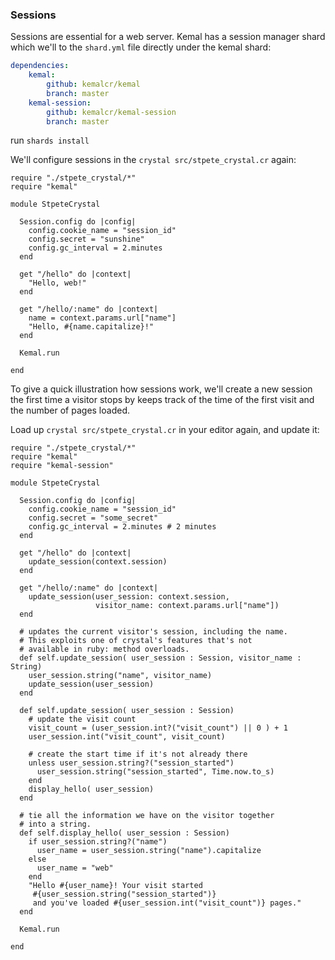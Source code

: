 ### Sessions

Sessions are essential for a web server.  Kemal has a session manager shard which 
we'll to the `shard.yml` file directly under the kemal shard:

```yml
dependencies:
	kemal:
		github: kemalcr/kemal
		branch: master
	kemal-session:
		github: kemalcr/kemal-session
		branch: master
```

run `shards install` 

We'll configure sessions in the `crystal src/stpete_crystal.cr` again:

```crystal
require "./stpete_crystal/*"
require "kemal"

module StpeteCrystal

  Session.config do |config|
    config.cookie_name = "session_id"
    config.secret = "sunshine"
    config.gc_interval = 2.minutes
  end

  get "/hello" do |context|
    "Hello, web!"
  end

  get "/hello/:name" do |context|
    name = context.params.url["name"]
    "Hello, #{name.capitalize}!"
  end

  Kemal.run

end
```

To give a quick illustration how sessions work, we'll create a new session the first time a visitor stops by keeps track of the time of the first visit and the number of pages loaded.

Load up `crystal src/stpete_crystal.cr` in your editor again, and update it:

```crystal
require "./stpete_crystal/*"
require "kemal"
require "kemal-session"

module StpeteCrystal

  Session.config do |config|
    config.cookie_name = "session_id"
    config.secret = "some_secret"
    config.gc_interval = 2.minutes # 2 minutes
  end

  get "/hello" do |context|
    update_session(context.session)
  end

  get "/hello/:name" do |context|
    update_session(user_session: context.session, 
                   visitor_name: context.params.url["name"])
  end

  # updates the current visitor's session, including the name.
  # This exploits one of crystal's features that's not
  # available in ruby: method overloads.
  def self.update_session( user_session : Session, visitor_name : String)
    user_session.string("name", visitor_name)
    update_session(user_session)
  end

  def self.update_session( user_session : Session)
    # update the visit count
    visit_count = (user_session.int?("visit_count") || 0 ) + 1
    user_session.int("visit_count", visit_count)

    # create the start time if it's not already there
    unless user_session.string?("session_started")
      user_session.string("session_started", Time.now.to_s) 
    end
    display_hello( user_session)
  end

  # tie all the information we have on the visitor together
  # into a string.
  def self.display_hello( user_session : Session)
    if user_session.string?("name")
      user_name = user_session.string("name").capitalize
    else
      user_name = "web"
    end
    "Hello #{user_name}! Your visit started 
     #{user_session.string("session_started")} 
     and you've loaded #{user_session.int("visit_count")} pages."
  end

  Kemal.run

end
```


